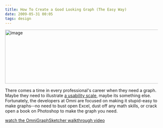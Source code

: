 ```yaml
---
title: How To Create a Good Looking Graph (The Easy Way)
date: 2009-05-31 00:05
tags: design
---
```

<img alt="image" height="178" src="/images/omnigraphsketcher.jpg" width="512" />
<br/>

There comes a time in every professional's career when they need a graph. Maybe they need to illustrate [a usability scale][1], maybe its something else. Fortunately, the developers at Omni are focused on making it stupid-easy to make graphs--no need to bust open Excel, dust off any math skills, or crack open a book on Photoshop to make the graph you need.

[watch the OmniGraphSketcher walkthrough video][2]

 [1]: /a-usability-scale.html
 [2]: http://s3.amazonaws.com/downloads.omnigroup.com/software/MacOSX/movies/OmniGraphSketcher/OGSCast-hi.mov
